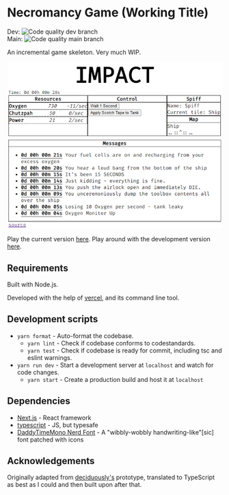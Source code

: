 # Necromancy Game (Working Title)

Dev: ![Code quality dev branch](https://github.com/Toby222/NecroGame/workflows/Code%20quality%20check/badge.svg?branch=dev)  
Main: ![Code quality main branch](https://github.com/Toby222/NecroGame/workflows/Code%20quality%20check/badge.svg)

An incremental game skeleton. Very much WIP.

![screenshot](https://github.com/Toby222/NecroGame/blob/main/.github/images/screenshot_1.png?raw=true)

Play the current version [here](https://necro.tobot.tech/).
Play around with the development version [here](https://dev.necro.tobot.tech/).

## Requirements

Built with Node.js.

Developed with the help of [vercel](https://vercel.com/), and its command line tool.

## Development scripts

- `yarn format` - Auto-format the codebase.
  - `yarn lint` - Check if codebase conforms to codestandards.
  - `yarn test` - Check if codebase is ready for commit, including tsc and eslint warnings.
- `yarn run dev` - Start a development server at `localhost` and watch for code changes.
  - `yarn start` - Create a production build and host it at `localhost`

## Dependencies

- [Next.js](https://nextjs.org/) - React framework
- [typescript](https://www.typescriptlang.org/) - JS, but typesafe
- [DaddyTimeMono Nerd Font](https://www.nerdfonts.com/) - A "wibbly-wobbly handwriting-like"\[sic\] font patched with icons

## Acknowledgements

Originally adapted from [deciduously's](https://github.com/deciduously/impact) prototype, translated to TypeScript as best as I could and then built upon after that.
